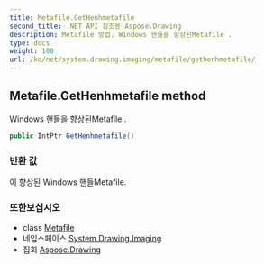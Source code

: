 ```yaml
---
title: Metafile.GetHenhmetafile
second_title: .NET API 참조용 Aspose.Drawing
description: Metafile 방법. Windows 핸들을 향상된Metafile .
type: docs
weight: 100
url: /ko/net/system.drawing.imaging/metafile/gethenhmetafile/
---
```

## Metafile.GetHenhmetafile method

Windows 핸들을 향상된Metafile .

```csharp
public IntPtr GetHenhmetafile()
```

### 반환 값

이 향상된 Windows 핸들Metafile.

### 또한보십시오

* class [Metafile](../)
* 네임스페이스 [System.Drawing.Imaging](../../metafile/)
* 집회 [Aspose.Drawing](../../../)


